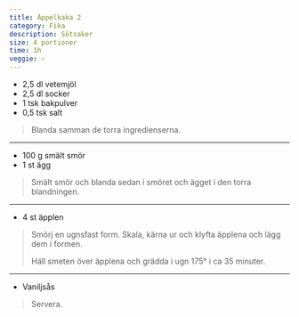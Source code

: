 ```yaml
---
title: Äppelkaka 2
category: Fika
description: Sötsaker
size: 4 portioner
time: 1h
veggie: ✓
---
```


- 2,5 dl vetemjöl
- 2,5 dl socker
- 1 tsk bakpulver
- 0,5 tsk salt

> Blanda samman de torra ingredienserna.

---

- 100 g smält smör
- 1 st ägg

> Smält smör och blanda sedan i smöret och ägget i den torra blandningen.

---

- 4 st äpplen

> Smörj en ugnsfast form. Skala, kärna ur och klyfta äpplena och lägg dem i formen.
> 
> Häll smeten över äpplena och grädda i ugn 175° i ca 35 minuter.

---

- Vaniljsås

> Servera.
